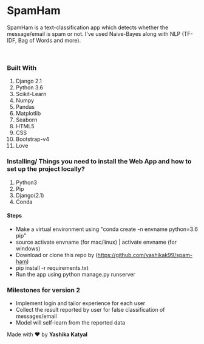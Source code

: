 # SpamHam
SpamHam is a text-classification app which detects whether the message/email is spam or not. I've used Naive-Bayes along with NLP (TF-IDF, Bag of Words and more). <br>

<br>

### Built With

1. Django 2.1
2. Python 3.6
3. Scikit-Learn
4. Numpy
5. Pandas
6. Matplotlib
7. Seaborn
4. HTML5
5. CSS
6. Bootstrap-v4
7. Love

### Installing/ Things you need to install the Web App and how to set up the project locally?

1. Python3
2. Pip
3. Django(2.1)
4. Conda

#### Steps
- Make a virtual environment using "conda create -n envname python=3.6 pip"
- source activate envname (for mac/linux) | activate envname (for windows)
- Download or clone this repo by (https://github.com/yashikak99/spam-ham)
- pip install -r requirements.txt
- Run the app using python manage.py runserver

### Milestones for version 2
- Implement login and tailor experience for each user
- Collect the result reported by user for false classification of messages/email
- Model will self-learn from the reported data

Made with :heart: by
**Yashika Katyal** 

